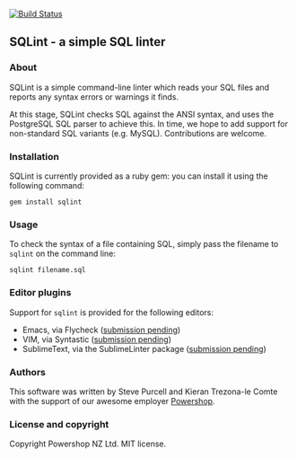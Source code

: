 [![Build Status](https://travis-ci.org/purcell/sqlint.png?branch=master)](https://travis-ci.org/purcell/sqlint)

## SQLint - a simple SQL linter

### About

SQLint is a simple command-line linter which reads your SQL files and
reports any syntax errors or warnings it finds.

At this stage, SQLint checks SQL against the ANSI syntax, and uses the
PostgreSQL SQL parser to achieve this. In time, we hope to add support
for non-standard SQL variants (e.g. MySQL). Contributions are welcome.

### Installation

SQLint is currently provided as a ruby gem: you can install it using the following command:

```
gem install sqlint
```

### Usage

To check the syntax of a file containing SQL, simply pass the filename to `sqlint` on the command line:

```
sqlint filename.sql
```

### Editor plugins

Support for `sqlint` is provided for the following editors:

- Emacs, via Flycheck ([submission pending](https://github.com/flycheck/flycheck/pull/691))
- VIM, via Syntastic ([submission pending](https://github.com/scrooloose/syntastic/pull/1477))
- SublimeText, via the SublimeLinter package ([submission pending](https://github.com/SublimeLinter/SublimeLinter3/issues/297))

### Authors

This software was written by Steve Purcell and Kieran Trezona-le Comte
with the support of our awesome employer
[Powershop](http://www.powershop.co.nz/).

### License and copyright

Copyright Powershop NZ Ltd. MIT license.
